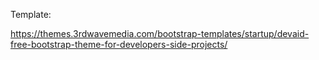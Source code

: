 Template:

https://themes.3rdwavemedia.com/bootstrap-templates/startup/devaid-free-bootstrap-theme-for-developers-side-projects/